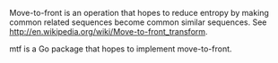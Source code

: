 Move-to-front is an operation that hopes to reduce entropy by making common
related sequences become common similar sequences. See
<http://en.wikipedia.org/wiki/Move-to-front_transform>.

mtf is a Go package that hopes to implement move-to-front.